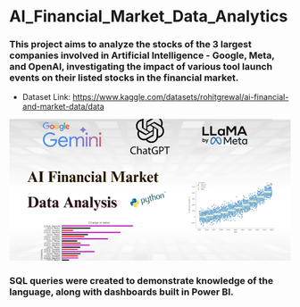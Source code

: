 # AI_Financial_Market_Data_Analytics

### This project aims to analyze the stocks of the 3 largest companies involved in Artificial Intelligence - Google, Meta, and OpenAI, investigating the impact of various tool launch events on their listed stocks in the financial market.

- Dataset Link: https://www.kaggle.com/datasets/rohitgrewal/ai-financial-and-market-data/data

<p align="center">
  <img src="dataset-cover.png"/>
</p>

### SQL queries were created to demonstrate knowledge of the language, along with dashboards built in Power BI.
